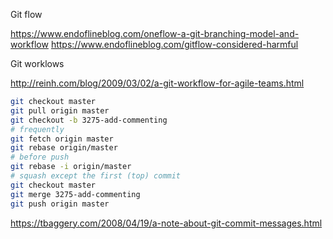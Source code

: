 
Git flow

https://www.endoflineblog.com/oneflow-a-git-branching-model-and-workflow
https://www.endoflineblog.com/gitflow-considered-harmful

Git worklows

http://reinh.com/blog/2009/03/02/a-git-workflow-for-agile-teams.html

```bash
git checkout master
git pull origin master
git checkout -b 3275-add-commenting
# frequently
git fetch origin master
git rebase origin/master
# before push
git rebase -i origin/master
# squash except the first (top) commit
git checkout master
git merge 3275-add-commenting
git push origin master
```

https://tbaggery.com/2008/04/19/a-note-about-git-commit-messages.html
